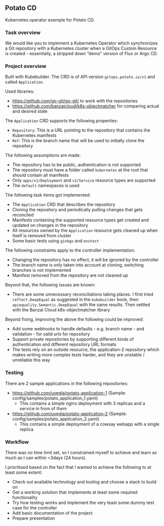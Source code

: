 ## Potato CD

Kubernetes operator example for Potato CD.

### Task overview

We would like you to implement a Kubernetes Operator which synchronizes a Git repository with a Kubernetes cluster
when a GitOps Custom Resource is created - essentially, a stripped down “demo” version of Flux or Argo CD.

### Project overview

Built with Kubebuilder. The CRD is of API version `gitops.potato.io/v1` and called `Application`.

Used libraries:
- https://github.com/go-git/go-git/ to work with the repositories
- https://github.com/banzaicloud/k8s-objectmatcher for comparing actual and desired state

The `Application` CRD supports the following properties:
- `Repository`: This is a URL pointing to the repository that contains the Kubernetes manifests
- `Ref`: This is the branch name that will be used to initially clone the repository 

The following assumptions are made:
- The repository has to be public, authentication is not supported
- The repository must have a folder called `kubernetes` at the root that should contain all manifests
- Only `apps/v1/Deployment` and `v1/Service` resource types are supported
- The `default` namespaces is used

The following task items got implemented:
- The `Application` CRD that describes the repository
- Cloning the repository and periodically pulling changes that gets reconciled
- Manifests containing the supported resource types get created and updated on changes in the repository
- All resources owned by the `Application` resource gets cleaned up when itself is removed from cluster
- Some basic tests using `ginkgo` and `envtest`
 
The following constraints apply to the controller implementation:
- Changing the repository has no effect, it will be ignored by the controller
- The branch name is only taken into account at cloning, switching branches is not implemented
- Manifest removed from the repository are not cleaned up

Beyond that, the following issues are known:
- There are some unnecessary reconciliations taking places. I first tried `reflect.DeepEqual` as suggested in the
  `kubebuilder` book, then `apiequality.Semantic.DeepEqual` with the same results. Then settled with the Banzai Cloud
  k8s-objectmatcher library

Beyond fixing, improving the above the following could be improved:
- Add some webhooks to handle defaults - e.g. branch name - and validation - for valid urls for repository
- Support private repositories by supporting different kinds of authentication and different repository URL formats
- The tests rely on an outside resource, the application-2 repository which makes writing more complex tests harder,
  and they are unstable / unreliable this way

### Testing

There are 2 sample applications in the following repositories:
- https://github.com/uvegla/potato-application-1 (Sample: config/samples/potato_application_1.yaml)
  - This contains a simple nginx deployment with 3 replicas and a service in from of them
- https://github.com/uvegla/potato-application-2 (Sample: config/samples/potato_application_2.yaml)
  - This contains a simple deployment of a cowsay webapp with a single replica

### Workflow

There was no time limit set, so I constrained myself to achieve and learn as much as I can within ~3days (24 hours).

I prioritised based on the fact that I wanted to achieve the following to at least some extent:
- Check out available technology and tooling and choose a stack to build on
- Get a working solution that implements at least some required functionality
- Try how testing works and implement the very least some dummy test case for the controller
- Add basic documentation of the project
- Prepare presentation

